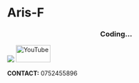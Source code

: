 # Aris-F

<h3 align="center">Coding...</h3>
<div>
  <a href = "mailto:aris.s.favor@gmail.com" target = "blank"><img src = "https://img.shields.io/badge/-Gmail-%23333?style=for-the-badge&logo=gmail&logoColor=white"></a> 
  <a href = "https://www.youtube.com/channel/UCoS0B5oLnAcCZpk8guzLgVw" target = "blank"><img alt="YouTube" src="https://cdn.jsdelivr.net/gh/devicons/devicon/icons/google/google-original-wordmark.svg" alt = "YouTube" width="80" height="40"/></a>

  <br>
  <p><b>CONTACT:</b> 0752455896</p> 
  
</div>





          
          

